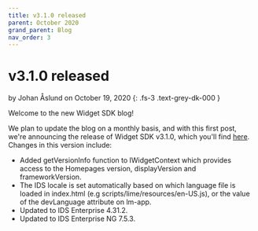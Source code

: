```yaml
---
title: v3.1.0 released
parent: October 2020
grand_parent: Blog
nav_order: 3
---
```


# v3.1.0 released

by Johan Åslund on October 19, 2020
{: .fs-3 .text-grey-dk-000 }

Welcome to the new Widget SDK blog!

We plan to update the blog on a monthly basis, and with this first post, we're announcing the release of Widget SDK v3.1.0, which you'll find [here](https://github.com/infor-cloud/homepages-widget-sdk/releases/tag/v3.1.0). Changes in this version include:

* Added getVersionInfo function to IWidgetContext which provides access to the Homepages version, displayVersion and frameworkVersion.
* The IDS locale is set automatically based on which language file is loaded in index.html (e.g scripts/lime/resources/en-US.js), or the value of the devLanguage attribute on lm-app.
* Updated to IDS Enterprise 4.31.2.
* Updated to IDS Enterprise NG 7.5.3.
